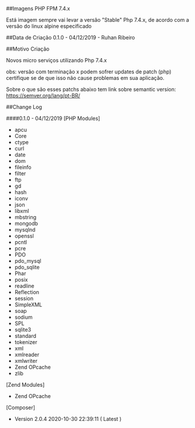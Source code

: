 ##Imagens PHP FPM 7.4.x

Está imagem sempre vai levar a versão "Stable" Php 7.4.x, de acordo com a versão do linux alpine especificado  

##Data de Criação
0.1.0 - 04/12/2019 - Ruhan Ribeiro

##Motivo Criação

Novos micro serviços utilizando Php 7.4.x

obs: versão com terminação x podem sofrer updates de patch (php) certifique se de que isso não cause problemas em sua aplicação.

Sobre o que são esses patchs abaixo tem link sobre semantic version:
https://semver.org/lang/pt-BR/

##Change Log

####0.1.0  - 04/12/2019
[PHP Modules]
* apcu
* Core
* ctype
* curl
* date
* dom
* fileinfo
* filter
* ftp
* gd
* hash
* iconv
* json
* libxml
* mbstring
* mongodb
* mysqlnd
* openssl
* pcntl
* pcre
* PDO
* pdo_mysql
* pdo_sqlite
* Phar
* posix
* readline
* Reflection
* session
* SimpleXML
* soap
* sodium
* SPL
* sqlite3
* standard
* tokenizer
* xml
* xmlreader
* xmlwriter
* Zend OPcache
* zlib

[Zend Modules]
* Zend OPcache



[Composer]<br />
* Version 2.0.4 2020-10-30 22:39:11 ( Latest )

